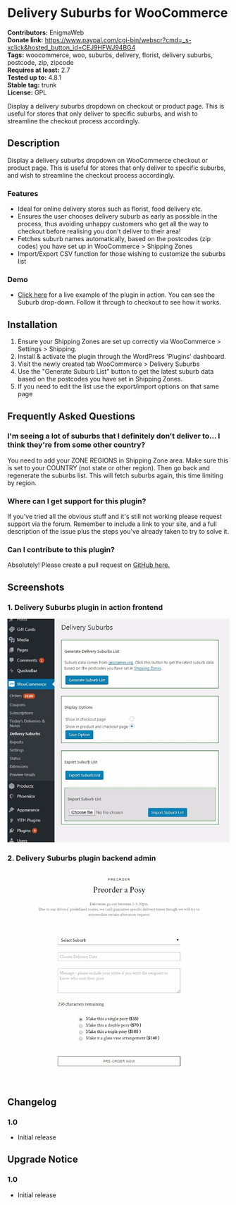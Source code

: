 # Delivery Suburbs for WooCommerce 
**Contributors:** EnigmaWeb  
**Donate link:** https://www.paypal.com/cgi-bin/webscr?cmd=_s-xclick&hosted_button_id=CEJ9HFWJ94BG4  
**Tags:** woocommerce, woo, suburbs, delivery, florist, delivery suburbs, postcode, zip, zipcode  
**Requires at least:** 2.7  
**Tested up to:** 4.8.1  
**Stable tag:** trunk  
**License:** GPL  

Display a delivery suburbs dropdown on checkout or product page. This is useful for stores that only deliver to specific suburbs, and wish to streamline the checkout process accordingly.


## Description 

Display a delivery suburbs dropdown on WooCommerce checkout or product page. This is useful for stores that only deliver to specific suburbs, and wish to streamline the checkout process accordingly.


### Features 
* Ideal for online delivery stores such as florist, food delivery etc.
* Ensures the user chooses delivery suburb as early as possible in the process, thus avoiding unhappy customers who get all the way to checkout before realising you don't deliver to their area!
* Fetches suburb names automatically, based on the postcodes (zip codes) you have set up in WooCommerce > Shipping Zones
* Import/Export CSV function for those wishing to customize the suburbs list


### Demo 

*	[Click here](https://littleposy.com.au/product/preorder/) for a live example of the plugin in action. You can see the Suburb drop-down. Follow it through to checkout to see how it works.



## Installation 

1. Ensure your Shipping Zones are set up correctly via WooCommerce > Settings > Shipping. 
1. Install & activate the plugin through the WordPress 'Plugins' dashboard.
1. Visit the newly created tab WooCommerce > Delivery Suburbs
1. Use the "Generate Suburb List" button to get the latest suburb data based on the postcodes you have set in Shipping Zones.
1. If you need to edit the list use the export/import options on that same page


## Frequently Asked Questions 


### I'm seeing a lot of suburbs that I definitely don't deliver to... I think they're from some other country? 

You need to add your ZONE REGIONS in Shipping Zone area. Make sure this is set to your COUNTRY (not state or other region).  Then go back and regenerate the suburbs list. This will fetch suburbs again, this time limiting by region.


### Where can I get support for this plugin? 

If you've tried all the obvious stuff and it's still not working please request support via the forum. Remember to include a link to your site, and a full description of the issue plus the steps you've already taken to try to solve it.


### Can I contribute to this plugin? 

Absolutely! Please create a pull request on [GitHub here.](https://github.com/EnigmaWeb/woo-delivery-suburbs)



## Screenshots 

### 1. Delivery Suburbs plugin in action frontend
![alt text](https://github.com/EnigmaWeb/woo-delivery-suburbs/blob/master/screenshot-1.jpeg)

### 2. Delivery Suburbs plugin backend admin
![alt text](https://github.com/EnigmaWeb/woo-delivery-suburbs/blob/master/screenshot-2.jpeg)




## Changelog 


### 1.0 
* Initial release


## Upgrade Notice 


### 1.0 
* Initial release
